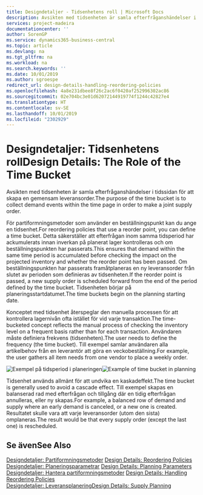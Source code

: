 ```yaml
---
title: Designdetaljer - Tidsenhetens roll | Microsoft Docs
description: Avsikten med tidsenheten är samla efterfråganshändelser i tidssidan för att skapa en gemensam leveransorder.
services: project-madeira
documentationcenter: ''
author: SorenGP
ms.service: dynamics365-business-central
ms.topic: article
ms.devlang: na
ms.tgt_pltfrm: na
ms.workload: na
ms.search.keywords: ''
ms.date: 10/01/2019
ms.author: sgroespe
redirect_url: design-details-handling-reordering-policies
ms.openlocfilehash: 4a8e231dbee8f26c2ac6f0420af252996302ac86
ms.sourcegitcommit: 02e704bc3e01d62072144919774f1244c42827e4
ms.translationtype: HT
ms.contentlocale: sv-SE
ms.lasthandoff: 10/01/2019
ms.locfileid: "2302929"
---
```

# <a name="design-details-the-role-of-the-time-bucket"></a><span data-ttu-id="8cb2e-103">Designdetaljer: Tidsenhetens roll</span><span class="sxs-lookup"><span data-stu-id="8cb2e-103">Design Details: The Role of the Time Bucket</span></span>
<span data-ttu-id="8cb2e-104">Avsikten med tidsenheten är samla efterfråganshändelser i tidssidan för att skapa en gemensam leveransorder.</span><span class="sxs-lookup"><span data-stu-id="8cb2e-104">The purpose of the time bucket is to collect demand events within the time page in order to make a joint supply order.</span></span>  

 <span data-ttu-id="8cb2e-105">För partiformningsmetoder som använder en beställningspunkt kan du ange en tidsenhet.</span><span class="sxs-lookup"><span data-stu-id="8cb2e-105">For reordering policies that use a reorder point, you can define a time bucket.</span></span> <span data-ttu-id="8cb2e-106">Detta säkerställer att efterfrågan inom samma tidsperiod har ackumulerats innan inverkan på planerat lager kontrolleras och om beställningspunkten har passerats.</span><span class="sxs-lookup"><span data-stu-id="8cb2e-106">This ensures that demand within the same time period is accumulated before checking the impact on the projected inventory and whether the reorder point has been passed.</span></span> <span data-ttu-id="8cb2e-107">Om beställningspunkten har passerats framåtplaneras en ny leveransorder från slutet av perioden som definieras av tidsenheten.</span><span class="sxs-lookup"><span data-stu-id="8cb2e-107">If the reorder point is passed, a new supply order is scheduled forward from the end of the period defined by the time bucket.</span></span> <span data-ttu-id="8cb2e-108">Tidsenheten börjar på planeringsstartdatumet.</span><span class="sxs-lookup"><span data-stu-id="8cb2e-108">The time buckets begin on the planning starting date.</span></span>  

 <span data-ttu-id="8cb2e-109">Konceptet med tidsenhet återspeglar den manuella processen för att kontrollera lagernivån ofta istället för vid varje transaktion.</span><span class="sxs-lookup"><span data-stu-id="8cb2e-109">The time-bucketed concept reflects the manual process of checking the inventory level on a frequent basis rather than for each transaction.</span></span> <span data-ttu-id="8cb2e-110">Användaren måste definiera frekvens (tidsenheten).</span><span class="sxs-lookup"><span data-stu-id="8cb2e-110">The user needs to define the frequency (the time bucket).</span></span> <span data-ttu-id="8cb2e-111">Till exempel samlar användaren alla artikelbehov från en leverantör att göra en veckobeställning.</span><span class="sxs-lookup"><span data-stu-id="8cb2e-111">For example, the user gathers all item needs from one vendor to place a weekly order.</span></span>  

 <span data-ttu-id="8cb2e-112">![Exempel på tidsperiod i planeringen](media/nav_app_supply_planning_2_reorder_cycle.png "Exempel på tidsperiod i planeringen")</span><span class="sxs-lookup"><span data-stu-id="8cb2e-112">![Example of time bucket in planning](media/nav_app_supply_planning_2_reorder_cycle.png "Example of time bucket in planning")</span></span>  

 <span data-ttu-id="8cb2e-113">Tidsenhet används allmänt för att undvika en kaskadeffekt.</span><span class="sxs-lookup"><span data-stu-id="8cb2e-113">The time bucket is generally used to avoid a cascade effect.</span></span> <span data-ttu-id="8cb2e-114">Till exempel skapas en balanserad rad med efterfrågan och tillgång där en tidig efterfrågan annulleras, eller ny skapas.</span><span class="sxs-lookup"><span data-stu-id="8cb2e-114">For example, a balanced row of demand and supply where an early demand is canceled, or a new one is created.</span></span> <span data-ttu-id="8cb2e-115">Resultatet skulle vara att varje leveransorder (utom den sista) omplaneras.</span><span class="sxs-lookup"><span data-stu-id="8cb2e-115">The result would be that every supply order (except the last one) is rescheduled.</span></span>  

## <a name="see-also"></a><span data-ttu-id="8cb2e-116">Se även</span><span class="sxs-lookup"><span data-stu-id="8cb2e-116">See Also</span></span>  
 <span data-ttu-id="8cb2e-117">[Designdetaljer: Partiformningsmetoder](design-details-reordering-policies.md) </span><span class="sxs-lookup"><span data-stu-id="8cb2e-117">[Design Details: Reordering Policies](design-details-reordering-policies.md) </span></span>  
 <span data-ttu-id="8cb2e-118">[Designdetaljer: Planeringsparametrar](design-details-planning-parameters.md) </span><span class="sxs-lookup"><span data-stu-id="8cb2e-118">[Design Details: Planning Parameters](design-details-planning-parameters.md) </span></span>  
 <span data-ttu-id="8cb2e-119">[Designdetaljer: Hantera partiformningsmetoder](design-details-handling-reordering-policies.md) </span><span class="sxs-lookup"><span data-stu-id="8cb2e-119">[Design Details: Handling Reordering Policies](design-details-handling-reordering-policies.md) </span></span>  
 [<span data-ttu-id="8cb2e-120">Designdetaljer: Leveransplanering</span><span class="sxs-lookup"><span data-stu-id="8cb2e-120">Design Details: Supply Planning</span></span>](design-details-supply-planning.md)
